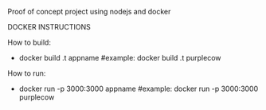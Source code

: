 Proof of concept project using nodejs and docker

DOCKER INSTRUCTIONS

How to build:
- docker build .t appname
#example: docker build .t purplecow

How to run:
- docker run -p 3000:3000 appname
#example: docker run -p 3000:3000 purplecow